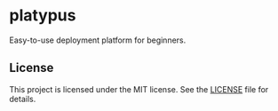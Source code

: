 # platypus

Easy-to-use deployment platform for beginners.

## License

This project is licensed under the MIT license. See the [LICENSE](./LICENSE) file for details.
